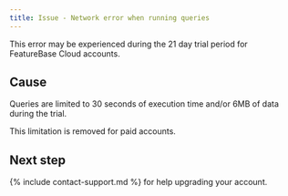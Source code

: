 ```yaml
---
title: Issue - Network error when running queries
---
```


This error may be experienced during the 21 day trial period for FeatureBase Cloud accounts.

## Cause

Queries are limited to 30 seconds of execution time and/or 6MB of data during the trial.

This limitation is removed for paid accounts.

## Next step

{% include contact-support.md %} for help upgrading your account.
